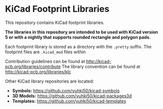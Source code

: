 # KiCad Footprint Libraries

This repository contains KiCad footprint libraries.

**The libraries in this repository are intended to be used with KiCad version 5 or with a nightly that supports rounded rectangle and polygon pads.**

Each footprint library is stored as a directory with the `.pretty` suffix. The footprint files are `.kicad_mod` files within 

Contribution guidelines can be found at http://kicad-pcb.org/libraries/contribute
The library convention can be found at http://kicad-pcb.org/libraries/klc

Other KiCad library repositories are located:

* **Symbols:** https://github.com/yuhki50/kicad-symbols
* **3D Models:** https://github.com/yuhki50/kicad-packages3d
* **Templates:** https://github.com/yuhki50/kicad-templates

